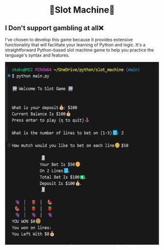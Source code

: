 <h1><center>🎰Slot Machine🎰</center></h1>
<h2 style="color❎">I Don't support gambling at all❌</h2>
<p>I've chosen to develop this game because it provides extensive functionality that will facilitate your learning of Python and logic. It's a straightforward Python-based slot machine game to help you practice the language's syntax and features.</p>

<img src="./image.png" width="600" height="600">
